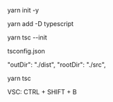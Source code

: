 yarn init -y

yarn add -D typescript

yarn tsc --init

tsconfig.json

"outDir": "./dist", 
"rootDir": "./src",

yarn tsc

VSC: CTRL + SHIFT + B